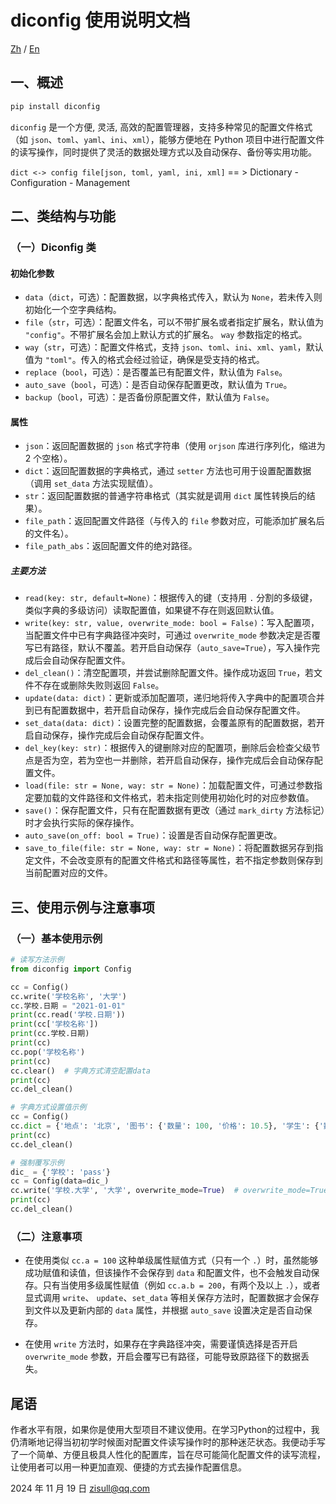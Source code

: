 # diconfig 使用说明文档

[Zh](https://github.com/zisull/diconfig/blob/main/README.md)  / [En](https://github.com/zisull/diconfig/blob/main/doc/README-en.md)

## 一、概述

```cmd
pip install diconfig
```

`diconfig` 是一个方便, 灵活, 高效的配置管理器，支持多种常见的配置文件格式（如 `json`、`toml`、`yaml`、`ini`、`xml`），能够方便地在
Python 项目中进行配置文件的读写操作，同时提供了灵活的数据处理方式以及自动保存、备份等实用功能。

`dict <-> config file[json, toml, yaml, ini, xml]`  == > Dictionary - Configuration - Management

## 二、类结构与功能

### （一）Diconfig 类

#### 初始化参数

  - `data`（`dict`，可选）：配置数据，以字典格式传入，默认为 `None`，若未传入则初始化一个空字典结构。
  - `file`（`str`，可选）：配置文件名，可以不带扩展名或者指定扩展名，默认值为 `"config"`。不带扩展名会加上默认方式的扩展名。
    `way` 参数指定的格式。
  - `way`（`str`，可选）：配置文件格式，支持 `json`、`toml`、`ini`、`xml`、`yaml`，默认值为 `"toml"`。传入的格式会经过验证，确保是受支持的格式。
  - `replace`（`bool`，可选）：是否覆盖已有配置文件，默认值为 `False`。
  - `auto_save`（`bool`，可选）：是否自动保存配置更改，默认值为 `True`。
  - `backup`（`bool`，可选）：是否备份原配置文件，默认值为 `False`。

#### 属性

  - `json`：返回配置数据的 `json` 格式字符串（使用 `orjson` 库进行序列化，缩进为 2 个空格）。
  - `dict`：返回配置数据的字典格式，通过 `setter` 方法也可用于设置配置数据（调用 `set_data` 方法实现赋值）。
  - `str`：返回配置数据的普通字符串格式（其实就是调用 `dict` 属性转换后的结果）。
  - `file_path`：返回配置文件路径（与传入的 `file` 参数对应，可能添加扩展名后的文件名）。
  - `file_path_abs`：返回配置文件的绝对路径。

##### 主要方法

- `read(key: str, default=None)`：根据传入的键（支持用 `.` 分割的多级键，类似字典的多级访问）读取配置值，如果键不存在则返回默认值。
- `write(key: str, value, overwrite_mode: bool = False)`：写入配置项，当配置文件中已有字典路径冲突时，可通过
  `overwrite_mode` 参数决定是否覆写已有路径，默认不覆盖。若开启自动保存（`auto_save=True`），写入操作完成后会自动保存配置文件。
- `del_clean()`：清空配置项，并尝试删除配置文件。操作成功返回 `True`，若文件不存在或删除失败则返回 `False`。
- `update(data: dict)`：更新或添加配置项，递归地将传入字典中的配置项合并到已有配置数据中，若开启自动保存，操作完成后会自动保存配置文件。
- `set_data(data: dict)`：设置完整的配置数据，会覆盖原有的配置数据，若开启自动保存，操作完成后会自动保存配置文件。
- `del_key(key: str)`：根据传入的键删除对应的配置项，删除后会检查父级节点是否为空，若为空也一并删除，若开启自动保存，操作完成后会自动保存配置文件。
- `load(file: str = None, way: str = None)`：加载配置文件，可通过参数指定要加载的文件路径和文件格式，若未指定则使用初始化时的对应参数值。
- `save()`：保存配置文件，只有在配置数据有更改（通过 `mark_dirty` 方法标记）时才会执行实际的保存操作。
- `auto_save(on_off: bool = True)`：设置是否自动保存配置更改。
- `save_to_file(file: str = None, way: str = None)`：将配置数据另存到指定文件，不会改变原有的配置文件格式和路径等属性，若不指定参数则保存到当前配置对应的文件。

###    

## 三、使用示例与注意事项

### （一）基本使用示例

```python
# 读写方法示例
from diconfig import Config

cc = Config()
cc.write('学校名称', '大学')
cc.学校.日期 = "2021-01-01"
print(cc.read('学校.日期'))
print(cc['学校名称'])
print(cc.学校.日期)
print(cc)
cc.pop('学校名称')
print(cc)
cc.clear()  # 字典方式清空配置data
print(cc)
cc.del_clean()

# 字典方式设置值示例
cc = Config()
cc.dict = {'地点': '北京', '图书': {'数量': 100, '价格': 10.5}, '学生': {'数量': 1000, '年龄': 20}}
print(cc)
cc.del_clean()

# 强制覆写示例
dic_ = {'学校': 'pass'}
cc = Config(data=dic_)
cc.write('学校.大学', '大学', overwrite_mode=True)  # overwrite_mode=True 强制覆写，但会导致原路径被删除
print(cc)
cc.del_clean()
```

### （二）注意事项

- 在使用类似 `cc.a = 100` 这种单级属性赋值方式（只有一个 `.`）时，虽然能够成功赋值和读值，但该操作不会保存到 `data`
  和配置文件，也不会触发自动保存。只有当使用多级属性赋值（例如 `cc.a.b = 200`，有两个及以上 `.`），或者显式调用 `write`、
  `update`、`set_data` 等相关保存方法时，配置数据才会保存到文件以及更新内部的 `data` 属性，并根据 `auto_save` 设置决定是否自动保存。

- 在使用 `write` 方法时，如果存在字典路径冲突，需要谨慎选择是否开启 `overwrite_mode` 参数，开启会覆写已有路径，可能导致原路径下的数据丢失。

## 尾语

作者水平有限，如果你是使用大型项目不建议使用。在学习Python的过程中，我仍清晰地记得当初初学时候面对配置文件读写操作时的那种迷茫状态。我便动手写了一个简单、方便且极具人性化的配置库，旨在尽可能简化配置文件的读写流程，让使用者可以用一种更加直观、便捷的方式去操作配置信息。

2024 年 11 月 19 日   zisull@qq.com
